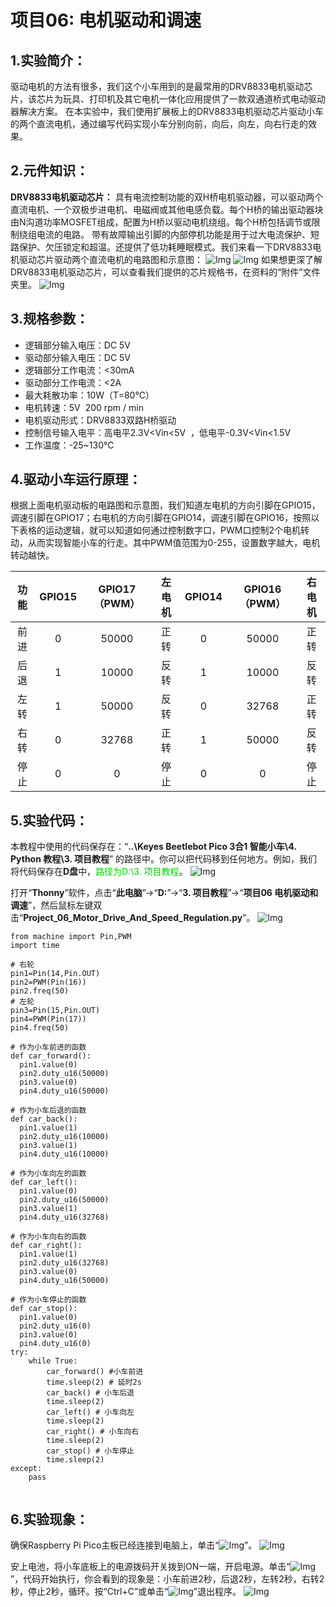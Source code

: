 # 项目06: 电机驱动和调速

## 1.实验简介：
驱动电机的方法有很多，我们这个小车用到的是最常用的DRV8833电机驱动芯片，该芯片为玩具、打印机及其它电机一体化应用提供了一款双通道桥式电动驱动器解决方案。
在本实验中，我们使用扩展板上的DRV8833电机驱动芯片驱动小车的两个直流电机，通过编写代码实现小车分别向前，向后，向左，向右行走的效果。

## 2.元件知识：
**DRV8833电机驱动芯片：** 具有电流控制功能的双H桥电机驱动器，可以驱动两个直流电机、一个双极步进电机、电磁阀或其他电感负载。每个H桥的输出驱动器块由N沟道功率MOSFET组成，配置为H桥以驱动电机绕组。每个H桥包括调节或限制绕组电流的电路。
带有故障输出引脚的内部停机功能是用于过大电流保护、短路保护、欠压锁定和超温。还提供了低功耗睡眠模式。我们来看一下DRV8833电机驱动芯片驱动两个直流电机的电路图和示意图：
![Img](../../media/项目06-1img-20230330104317.png)
![Img](../../media/项目06-2img-20230330104518.png)
如果想更深了解DRV8833电机驱动芯片，可以查看我们提供的芯片规格书，在资料的“附件”文件夹里。
![Img](../../media/项目06-3img-20230531143430.png)

## 3.规格参数：
- 逻辑部分输入电压：DC 5V
- 驱动部分输入电压：DC 5V
- 逻辑部分工作电流：<30mA
- 驱动部分工作电流：<2A
- 最大耗散功率：10W（T=80℃）
- 电机转速：5V  200 rpm / min
- 电机驱动形式：DRV8833双路H桥驱动
- 控制信号输入电平：高电平2.3V<Vin<5V  ，低电平-0.3V<Vin<1.5V
- 工作温度：-25~130℃

## 4.驱动小车运行原理：
根据上面电机驱动板的电路图和示意图，我们知道左电机的方向引脚在GPIO15，调速引脚在GPIO17；右电机的方向引脚在GPIO14，调速引脚在GPIO16，按照以下表格的运动逻辑，就可以知道如何通过控制数字口，PWM口控制2个电机转动，从而实现智能小车的行走。其中PWM值范围为0-255，设置数字越大，电机转动越快。

|功能|GPIO15|GPIO17（PWM）|左电机|GPIO14|GPIO16（PWM）|右电机|
| :--: | :--: | :--: | :--: | :--: | :--: | :--: |
|前进|0|50000|正转|0|50000|正转|
|后退|1|10000|反转|1|10000|反转|
|左转|1|50000|反转|0|32768|正转|
|右转|0|32768|正转|1|50000|反转|
|停止|0|0|停止|0|0|停止|

## 5.实验代码：

本教程中使用的代码保存在：“**..\Keyes Beetlebot Pico 3合1 智能小车\4. Python 教程\3. 项目教程**” 的路径中。你可以把代码移到任何地方。例如，我们将代码保存在**D盘**中，<span style="color: rgb(0, 209, 0);">路径为D:\3. 项目教程</span>。
![Img](../../media/电脑D盘路径img-20230601164744.png)

打开“**Thonny**”软件，点击“**此电脑**”→“**D:**”→“**3. 项目教程**”→“**项目06 电机驱动和调速**”，然后鼠标左键双击“**Project_06_Motor_Drive_And_Speed_Regulation.py**”。
![Img](../../media/项目06-4img-20230602094355.png)

```
from machine import Pin,PWM
import time

# 右轮
pin1=Pin(14,Pin.OUT)
pin2=PWM(Pin(16))
pin2.freq(50)
# 左轮
pin3=Pin(15,Pin.OUT)
pin4=PWM(Pin(17))
pin4.freq(50)

# 作为小车前进的函数
def car_forward(): 
  pin1.value(0)
  pin2.duty_u16(50000) 
  pin3.value(0)
  pin4.duty_u16(50000)

# 作为小车后退的函数
def car_back(): 
  pin1.value(1)
  pin2.duty_u16(10000)  
  pin3.value(1)
  pin4.duty_u16(10000)

# 作为小车向左的函数
def car_left(): 
  pin1.value(0)
  pin2.duty_u16(50000)  
  pin3.value(1)
  pin4.duty_u16(32768)

# 作为小车向右的函数
def car_right(): 
  pin1.value(1)
  pin2.duty_u16(32768)  
  pin3.value(0)
  pin4.duty_u16(50000)

# 作为小车停止的函数
def car_stop(): 
  pin1.value(0)
  pin2.duty_u16(0)  
  pin3.value(0)
  pin4.duty_u16(0)    
try:
    while True:
        car_forward() #小车前进
        time.sleep(2) # 延时2s
        car_back() # 小车后退
        time.sleep(2)    
        car_left() # 小车向左
        time.sleep(2)    
        car_right() # 小车向右
        time.sleep(2)    
        car_stop() # 小车停止
        time.sleep(2)     
except:
    pass 
    
```
## 6.实验现象：
确保Raspberry Pi Pico主板已经连接到电脑上，单击“![Img](../../media/停止或重启后端进程img-20230511100302.png)”。
![Img](../../media/项目06-5img-20230602094749.png)

安上电池，将小车底板上的电源拨码开关拨到ON一端，开启电源。单击“![Img](../../media/运行img-20230511100130.png)”，代码开始执行，你会看到的现象是：小车前进2秒，后退2秒，左转2秒，右转2秒，停止2秒，循环。按“Ctrl+C”或单击“![Img](../../media/停止或重启后端进程img-20230511100302.png)”退出程序。
![Img](../../media/项目06-6img-20230602094711.png)

